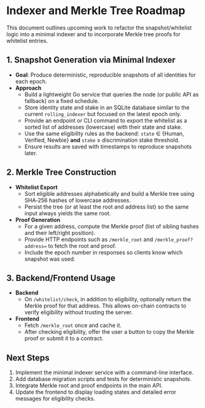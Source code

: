 # Indexer and Merkle Tree Roadmap

This document outlines upcoming work to refactor the snapshot/whitelist logic
into a minimal indexer and to incorporate Merkle tree proofs for whitelist
entries.

## 1. Snapshot Generation via Minimal Indexer

* **Goal**: Produce deterministic, reproducible snapshots of all identities for
each epoch.
* **Approach**
  - Build a lightweight Go service that queries the node (or public API as
    fallback) on a fixed schedule.
  - Store identity state and stake in an SQLite database similar to the current
    `rolling_indexer` but focused on the latest epoch only.
  - Provide an endpoint or CLI command to export the whitelist as a sorted list
    of addresses (lowercase) with their state and stake.
  - Use the same eligibility rules as the backend: `state` ∈ {Human, Verified,
    Newbie} **and** `stake` ≥ discrimination stake threshold.
  - Ensure results are saved with timestamps to reproduce snapshots later.

## 2. Merkle Tree Construction

* **Whitelist Export**
  - Sort eligible addresses alphabetically and build a Merkle tree using
    SHA‑256 hashes of lowercase addresses.
  - Persist the tree (or at least the root and address list) so the same input
    always yields the same root.
* **Proof Generation**
  - For a given address, compute the Merkle proof (list of sibling hashes and
    their left/right position).
  - Provide HTTP endpoints such as `/merkle_root` and `/merkle_proof?address=` to
    fetch the root and proof.
  - Include the epoch number in responses so clients know which snapshot was
    used.

## 3. Backend/Frontend Usage

* **Backend**
  - On `/whitelist/check`, in addition to eligibility, optionally return the
    Merkle proof for that address. This allows on-chain contracts to verify
    eligibility without trusting the server.
* **Frontend**
  - Fetch `/merkle_root` once and cache it.
  - After checking eligibility, offer the user a button to copy the Merkle proof
    or submit it to a contract.

## Next Steps

1. Implement the minimal indexer service with a command-line interface.
2. Add database migration scripts and tests for deterministic snapshots.
3. Integrate Merkle root and proof endpoints in the main API.
4. Update the frontend to display loading states and detailed error messages for
   eligibility checks.
